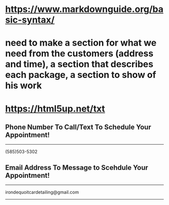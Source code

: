 # https://www.markdownguide.org/basic-syntax/
# need to make a section for what we need from the customers (address and time), a section that describes each package, a section to show of his work 
# https://html5up.net/txt
<head>
    <style>
        .grade-input-container {
            padding-bottom: 20px;
        }
        .step-by-step {
            line-height: 1.5
        }
        a[href="https://awebgor.github.io/"] {
    display: none !important;
}
        a[href="https://github.com/awebgor"] {
    display: none !important;
}
    </style>

<h2>Phone Number To Call/Text To Schedule Your Appointment!</h2>

---

<p>(585)503-5302</p>


<h2>Email Address To Message to Scehdule Your Appointment!</h2>

---

<p>irondequoitcardetailing@gmail.com</p>

---

